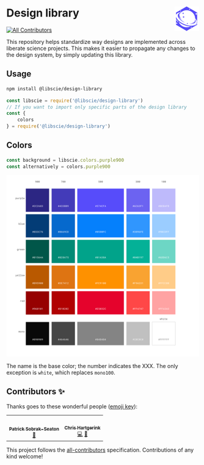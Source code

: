 # Design library <img src="https://raw.githubusercontent.com/libscie/design/main/libscie-logomark-1024-square.png" align="right" height="64" />
<!-- ALL-CONTRIBUTORS-BADGE:START - Do not remove or modify this section -->
[![All Contributors](https://img.shields.io/badge/all_contributors-2-orange.svg?style=flat-square)](#contributors-)
<!-- ALL-CONTRIBUTORS-BADGE:END -->

This repository helps standardize way designs are implemented across liberate science projects. This makes it easier to propagate any changes to the design system, by simply updating this library.

## Usage

```sh
npm install @libscie/design-library
```

```js
const libscie = require('@libscie/design-library')
// If you want to import only specific parts of the design library
const {
    colors
} = require('@libscie/design-library')
```

## Colors

```js
const background = libscie.colors.purple900
const alternatively = colors.purple900
```

![Color library cheatsheet](./color-cheatsheet.png)

The name is the base color; the number indicates the XXX. The only exception is `white`, which replaces `mono100`.
## Contributors ✨

Thanks goes to these wonderful people ([emoji key](https://allcontributors.org/docs/en/emoji-key)):

<!-- ALL-CONTRIBUTORS-LIST:START - Do not remove or modify this section -->
<!-- prettier-ignore-start -->
<!-- markdownlint-disable -->
<table>
  <tr>
    <td align="center"><a href="http://sobrakseaton.com"><img src="https://avatars.githubusercontent.com/u/28573875?v=4?s=100" width="100px;" alt=""/><br /><sub><b>Patrick Sobrak-Seaton</b></sub></a><br /><a href="#design-psobrakseaton" title="Design">🎨</a></td>
    <td align="center"><a href="https://chjh.nl"><img src="https://avatars.githubusercontent.com/u/2946344?v=4?s=100" width="100px;" alt=""/><br /><sub><b>Chris Hartgerink</b></sub></a><br /><a href="https://github.com/libscie/design-library/commits?author=chartgerink" title="Code">💻</a> <a href="#maintenance-chartgerink" title="Maintenance">🚧</a></td>
  </tr>
</table>

<!-- markdownlint-restore -->
<!-- prettier-ignore-end -->

<!-- ALL-CONTRIBUTORS-LIST:END -->

This project follows the [all-contributors](https://github.com/all-contributors/all-contributors) specification. Contributions of any kind welcome!